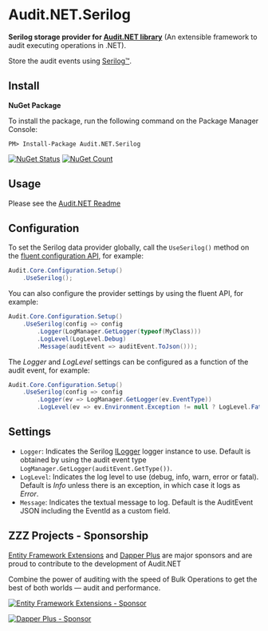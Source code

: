 ﻿# Audit.NET.Serilog
**Serilog storage provider for [Audit.NET library](https://github.com/thepirat000/Audit.NET)** (An extensible framework to audit executing operations in .NET).

Store the audit events using [Serilog™](https://serilog.net/).

## Install

**NuGet Package** 

To install the package, run the following command on the Package Manager Console:

```
PM> Install-Package Audit.NET.Serilog
```

[![NuGet Status](https://img.shields.io/nuget/v/Audit.NET.Serilog.svg?style=flat)](https://www.nuget.org/packages/Audit.NET.Serilog/)
[![NuGet Count](https://img.shields.io/nuget/dt/Audit.NET.Serilog.svg)](https://www.nuget.org/packages/Audit.NET.Serilog/)

## Usage
Please see the [Audit.NET Readme](https://github.com/thepirat000/Audit.NET#usage)

## Configuration
To set the Serilog data provider globally, call the `UseSerilog()` method on the [fluent configuration API](https://github.com/thepirat000/Audit.NET#configuration-fluent-api), for example:

```c#
Audit.Core.Configuration.Setup()
    .UseSerilog();
```

You can also configure the provider settings by using the fluent API, for example:
```c#
Audit.Core.Configuration.Setup()
    .UseSerilog(config => config
        .Logger(LogManager.GetLogger(typeof(MyClass)))        
        .LogLevel(LogLevel.Debug)
        .Message(auditEvent => auditEvent.ToJson()));
```

The _Logger_ and _LogLevel_ settings can be configured as a function of the audit event, for example:
```c#
Audit.Core.Configuration.Setup()
    .UseSerilog(config => config
        .Logger(ev => LogManager.GetLogger(ev.EventType))        
        .LogLevel(ev => ev.Environment.Exception != null ? LogLevel.Fatal : LogLevel.Info));
```

## Settings
- `Logger`: Indicates the Serilog [ILogger](https://github.com/serilog/serilog/wiki/Getting-Started) logger instance to use. Default is obtained by using the audit event type `LogManager.GetLogger(auditEvent.GetType())`.
- `LogLevel`: Indicates the log level to use (debug, info, warn, error or fatal). Default is _Info_ unless there is an exception, in which case it logs as _Error_.
- `Message`: Indicates the textual message to log. Default is the AuditEvent JSON including the EventId as a custom field.

## ZZZ Projects - Sponsorship

[Entity Framework Extensions](https://entityframework-extensions.net/) and [Dapper Plus](https://dapper-plus.net/) are major sponsors and are proud to contribute to the development of Audit.NET

Combine the power of auditing with the speed of Bulk Operations to get the best of both worlds — audit and performance.

[![Entity Framework Extensions - Sponsor](https://raw.githubusercontent.com/thepirat000/Audit.NET/master/documents/entity-framework-extensions-sponsor.png)](https://entityframework-extensions.net/bulk-insert)

[![Dapper Plus - Sponsor](https://raw.githubusercontent.com/thepirat000/Audit.NET/master/documents/dapper-plus-sponsor.png)](https://dapper-plus.net/bulk-insert)